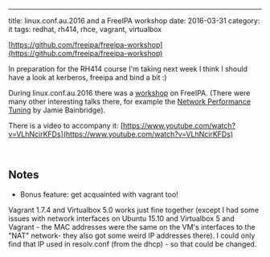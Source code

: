 ---
title: linux.conf.au.2016 and a FreeIPA workshop
date: 2016-03-31
category: it
tags: redhat, rh414, rhce, vagrant, virtualbox

[https://github.com/freeipa/freeipa-workshop](https://github.com/freeipa/freeipa-workshop)

In preparation for the RH414 course I'm taking next week I think I should have a look at kerberos, freeipa and bind a bit :)

During linux.conf.au.2016 there was a [workshop](https://linux.conf.au/schedule/30130/view_talk) on FreeIPA. (There were many other interesting talks there, for example the [Network Performance Tuning](http://jbainbri.github.io/) by Jamie Bainbridge).

There is a video to accompany it: [https://www.youtube.com/watch?v=VLhNcirKFDs](https://www.youtube.com/watch?v=VLhNcirKFDs)

 

## Notes

- Bonus feature: get acquainted with vagrant too!

Vagrant 1.7.4 and Virtualbox 5.0 works just fine together (except I had some issues with network interfaces on Ubuntu 15.10 and Virtualbox 5 and Vagrant - the MAC addresses were the same on the VM's interfaces to the "NAT" network- they also got some weird IP addresses there). I could only find that IP used in resolv.conf (from the dhcp) - so that could be changed.
